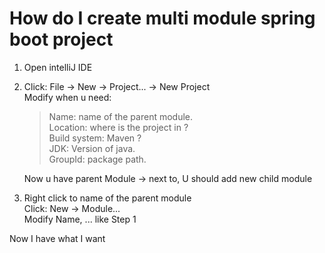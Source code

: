 # How do I create multi module spring boot project
1. Open intelliJ IDE
2. Click: File -> New -> Project... -> New Project <br>
    Modify when u need:<br>
   > Name: name of the parent module.<br>
   > Location: where is the project in ?<br>
   > Build system: Maven ?<br>
   > JDK: Version of java.<br>
   > GroupId: package path.<br>
   
    Now u have parent Module -> next to, U should add new child module
3. Right click to name of the parent module<br>
    Click: New -> Module...<br>
    Modify Name, ... like Step 1

Now I have what I want